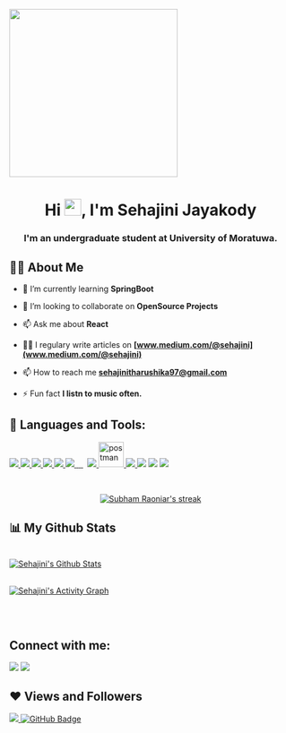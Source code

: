 
<a href="#"><img width="300px" height="auto" src="https://miro.medium.com/max/1400/1*qdAW1TjCN57h1lbuuzvchg.gif" height="175px"/></a>

<h1 align="center">Hi <img src="https://raw.githubusercontent.com/MartinHeinz/MartinHeinz/master/wave.gif" width="30px">, I'm Sehajini Jayakody</h1>
<h3 align="center">I'm an undergraduate student at University of Moratuwa.</h3>


## 🙋‍♂️ About Me

<!-- - 🔭 I’m currently working on **[Covid-19 Tracker](https://covid-19-tracker-e4bda.web.app/)** -->

- 🌱 I’m currently learning **SpringBoot**

- 👯 I’m looking to collaborate on **OpenSource Projects**

- 📫 Ask me about **React**

- 👨‍💻 I regulary write articles on **[www.medium.com/@sehajini](www.medium.com/@sehajini)**

<!-- - 👨‍💻 All of my projects are available at **[My Portfolio](https://subhamraoniar.com)** -->


- 📫 How to reach me **sehajinitharushika97@gmail.com**

- ⚡ Fun fact **I listn to music often.**

## 🚀 Languages and Tools:

<p align="left"> 
    <a href="https://www.java.com" target="_blank"> <img src="https://img.icons8.com/color/48/000000/java-coffee-cup-logo.png"/> </a>
    <a href="https://reactjs.org/" target="_blank"> <img src="https://img.icons8.com/color/48/000000/react-native.png"/> </a>
    <a href="https://sass-lang.com/documentation/" target="_blank"> <img src="https://img.icons8.com/color/48/000000/sass.png"/> </a> 
    <a href="https://developer.mozilla.org/en-US/docs/Web/JavaScript" target="_blank"> <img src="https://img.icons8.com/color/48/000000/javascript.png"/> </a> 
    <a href="https://www.w3.org/html/" target="_blank"> <img src="https://img.icons8.com/color/48/000000/html-5.png"/> </a> 
    <a href="https://www.w3schools.com/css/" target="_blank"> <img src="https://img.icons8.com/color/48/000000/css3.png"/> </a> 
    <a href="" target="_blank"> <img src=""/> </a> 
    <a href="" target="_blank"> <img src=""/> </a> 
    <a style="padding-right:8px;" href="" target="_blank"> <img src=""/> </a> 
    <a  href="https://www.mysql.com/" target="_blank"> <img src="https://img.icons8.com/fluent/50/000000/mysql-logo.png"/> </a>
    <a >  </a> 
    <a>  </a> 
    <a href="https://postman.com" target="_blank"> <img src="https://www.vectorlogo.zone/logos/getpostman/getpostman-icon.svg" alt="postman" width="45" height="45"/> </a>   
    <a href="https://git-scm.com/" target="_blank"> <img src="https://img.icons8.com/color/48/000000/git.png"/> </a> 
    <a href="https://go.dev/doc/" target="_blank"><img src="https://img.icons8.com/color/48/000000/golang.png"/></a>
    <a><img src="https://img.icons8.com/external-others-inmotus-design/50/000000/external-C-keyboard-others-inmotus-design-10.png"/></a>
    <a><img src="https://img.icons8.com/color/50/000000/arduino.png"/></a>
    
    
    
</p>

<!-- [![React Badge](https://img.shields.io/badge/-React-61DBFB?style=for-the-badge&labelColor=black&logo=react&logoColor=61DBFB)](#)  [![Javascript Badge](https://img.shields.io/badge/-Javascript-F0DB4F?style=for-the-badge&labelColor=black&logo=javascript&logoColor=F0DB4F)](#) [![Typescript Badge](https://img.shields.io/badge/-Typescript-007acc?style=for-the-badge&labelColor=black&logo=typescript&logoColor=007acc)](#) [![Nodejs Badge](https://img.shields.io/badge/-Nodejs-3C873A?style=for-the-badge&labelColor=black&logo=node.js&logoColor=3C873A)](#) [![GraphQL Badge](https://img.shields.io/badge/-GraphQl-e535ab?style=for-the-badge&labelColor=black&logo=node.js&logoColor=e535ab)](#) -->
<br/>

<p align="center">
    <a href="https://github.com/sehajini1/github-readme-streak-stats">
        <img title="🔥 Get streak stats for your profile at git.io/streak-stats" alt="Subham Raoniar's streak" src="https://github-readme-streak-stats.herokuapp.com/?user=sehajini1&theme=black-ice&hide_border=true&stroke=0000&background=060A0CD0"/>
    </a>
</p>

## 📊 My Github Stats

  <br/>
    <a href="https://github.com/sehajini1/github-readme-stats"><img alt="Sehajini's Github Stats" src="https://github-readme-stats.vercel.app/api?username=sehajini1&show_icons=true&count_private=true&theme=react&hide_border=true&bg_color=0D1117" /></a>
  <!-- <a href="https://github.com/sehajini1/github-readme-stats"><img alt="Sehajini's Top Languages" src="https://github-readme-stats.vercel.app/api/top-langs/?username=sehajini1&langs_count=8&count_private=true&layout=compact&theme=react&hide_border=true&bg_color=0D1117" /></a>
  <br/>
  <b>Note:</b> Top languages is only a metric of the languages my public code consists of and doesn't reflect experience or skill level. -->


<br/>
<br/>

<a href="https://github.com/sehajini1/github-readme-activity-graph"><img alt="Sehajini's Activity Graph" src="https://activity-graph.herokuapp.com/graph?username=sehajini1&bg_color=0D1117&color=5BCDEC&line=5BCDEC&point=FFFFFF&hide_border=true" /></a>

<br/>
<br/>

## Connect with me:
<p align="left">

<a href = "https://www.linkedin.com/in/sehajini-jayakody-3116b71b3/"><img src="https://img.icons8.com/fluent/48/000000/linkedin.png"/></a>
<a href = "https://twitter.com/sehajini"><img src="https://img.icons8.com/fluent/48/000000/twitter.png"/></a>



</p>

## ❤ Views and Followers
<a href="https://github.com/Meghna-DAS/github-profile-views-counter">
    <img src="https://komarev.com/ghpvc/?username=sehajini1">
</a>
<a href="https://github.com/sehajini1?tab=followers"><img src="https://img.shields.io/github/followers/sehajini1?label=Followers&style=social" alt="GitHub Badge"></a>
